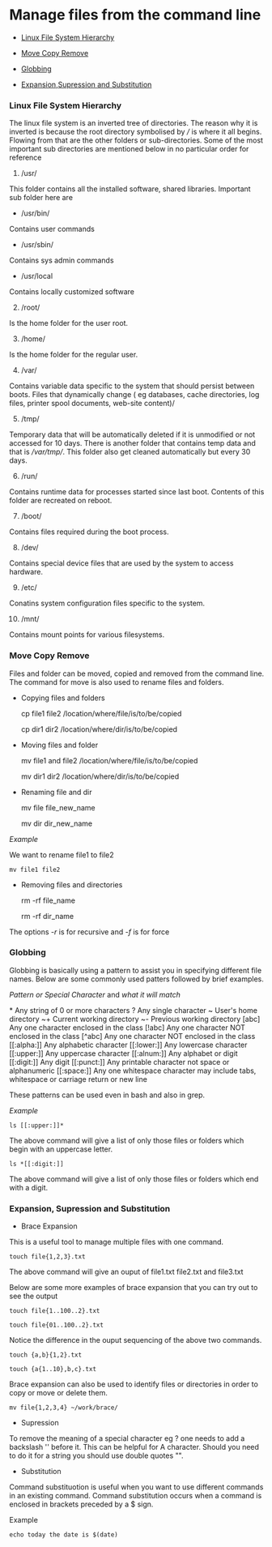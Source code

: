 # Manage files from the command line 

- [Linux File System Hierarchy](#linux-file-system-hierarchy)

- [Move Copy Remove](#move-copy-remove)

- [Globbing](#globbing)

- [Expansion,Supression and Substitution ](#expansion-and-supression-and-substitution)




### Linux File System Hierarchy 

The linux file system is an inverted tree of directories. The reason why it is inverted is because the root directory symbolised by */* is where it all begins. Flowing from that are the other folders or sub-directories. Some of the most important sub directories are mentioned below in no particular order for reference

1. /usr/

This folder contains all the installed software, shared libraries. Important sub folder here are 

- /usr/bin/ 

Contains user commands

- /usr/sbin/

Contains sys admin commands 

- /usr/local 

Contains locally customized software


2. /root/

Is the home folder for the user root.

3. /home/

Is the home folder for the regular user. 

4. /var/

Contains variable  data specific to the system that should persist between boots. Files that dynamically change ( eg databases, cache directories, log files, printer spool documents, web-site content)/

5. /tmp/

Temporary data that will be automatically deleted if it is unmodified or not accessed for 10 days. There is another folder that contains temp data and that is */var/tmp/*. This folder also get cleaned automatically but every 30 days. 

6. /run/

Contains runtime data for processes started since last boot. Contents of this folder are recreated on reboot. 

7. /boot/

Contains files required during the boot process.

8. /dev/

Contains special device files that are used by the system to access hardware.

9. /etc/

Conatins system configuration files specific to the system.

10. /mnt/

Contains mount points for various filesystems.

### Move Copy Remove 

Files and folder can be moved, copied and removed from the command line. The command for move is also used to rename files and folders. 

- Copying files and folders 

	cp file1 file2 /location/where/file/is/to/be/copied

	cp dir1 dir2 /location/where/dir/is/to/be/copied

- Moving files and folder 

	mv file1 and file2 /location/where/file/is/to/be/copied

	mv dir1 dir2 /location/where/dir/is/to/be/copied

- Renaming file and dir

	mv file file_new_name

	mv dir dir_new_name

_Example_

We want to rename file1 to file2

	mv file1 file2

- Removing files and directories 

	rm -rf file_name

	rm -rf dir_name

The options *-r* is for recursive and *-f* is for force

### Globbing

Globbing is basically using a pattern to assist you in specifying different file names. Below are some commonly used patters followed by brief examples. 

_Pattern or Special Character_ and _what it will match_

  \*                                 Any string of 0 or more characters
  ?                                    Any single character
  ~          	  		       User's home directory
  ~+ 				       Current working directory
  ~-   	 	 	 	       Previous working directory
 \[abc\] 			       Any one character enclosed in the class
 \[!abc\]		               Any one character NOT enclosed in the class 
 \[^abc\]                              Any one character NOT enclosed in the class
\[\[:alpha:\]\]                        Any alphabetic character
\[\[:lower:\]\] 		       Any lowercase character 
\[\[:upper:\]\] 	               Any uppercase character 
\[\[:alnum:\]\] 	               Any alphabet or digit
\[\[:digit:\]\] 	 	       Any digit
\[\[:punct:\]\] 	 	       Any printable character not space or alphanumeric 
\[\[:space:\]\]                        Any one whitespace character may include tabs, whitespace or carriage return or new line


These patterns can be used even in bash and also in grep. 

						
*Example*

	ls [[:upper:]]*

The above command will give a list of only those files or folders which begin with an uppercase letter. 

	ls *[[:digit:]]

The above command will give a list of only those files or folders which end with a digit.

### Expansion, Supression and Substitution 

- Brace Expansion 

This is a useful tool to manage multiple files with one command. 

	touch file{1,2,3}.txt

The above command will give an ouput of file1.txt file2.txt and file3.txt 

Below are some more examples of brace expansion that you can try out to see the output

	touch file{1..100..2}.txt

	touch file{01..100..2}.txt

Notice the difference in the ouput sequencing of the above two commands. 

	touch {a,b}{1,2}.txt

	touch {a{1..10},b,c}.txt

Brace expansion can also be used to identify files or directories  in order to copy or move or delete them. 

	mv file{1,2,3,4} ~/work/brace/


- Supression 

To remove the meaning of a special character eg ? one needs to add a backslash '\' before it. This can be helpful for A character. Should you need to do it for a string you should use double quotes "".


- Substitution 

Command substituotion is useful when you want to use different commands in an existing command. Command substitution occurs when a command is enclosed in brackets preceded by a $ sign.  

Example 

	echo today the date is $(date)



